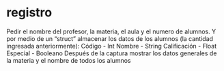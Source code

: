 # registro
Pedir el nombre del profesor, la materia, el aula y el numero de alumnos.  Y por medio de un “struct” almacenar los datos de los alumnos (la cantidad ingresada anteriormente): Código - Int Nombre - String Calificación - Float Especial - Booleano  Después de la captura mostrar los datos generales de la materia y el nombre de todos los alumnos
